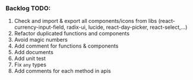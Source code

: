 ### Backlog TODO:

1. Check and import & export all components/icons from libs (react-currency-input-field, radix-ui, lucide, react-day-picker, react-select,...)
2. Refactor duplicated functions and components
3. Avoid magic numbers
4. Add comment for functions & components
5. Add documents
6. Add unit test
7. Fix `any` types
8. Add comments for each method in apis
